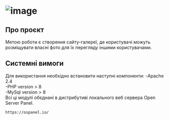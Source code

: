 # ![image](https://user-images.githubusercontent.com/34618018/147286686-16501932-a6e2-4e3a-98c7-555022651156.png)

## Про проєкт
Метою роботи є створення сайту-галереї, де користувачі можуть розміщувати власні фото для їх перегляду іншими користувачами.
## Системні вимоги
Для використання необхідно встановити наступні компоненти:
-Apache 2.4<br>
-PHP version > 8<br>
-MySql version > 8<br>
Всі ці модулі обєднані в дистрибутиві локального веб сервера Open Server Panel.

```
https://ospanel.io/
```
